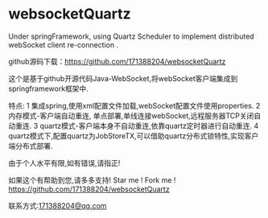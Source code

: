 # websocketQuartz
Under springFramework, using Quartz Scheduler to implement  distributed webSocket client re-connection . 

github源码下载：https://github.com/171388204/websocketQuartz

这个是基于github开源代码Java-WebSocket,将webSocket客户端集成到springframework框架中.

特点:
1 集成spring,使用xml配置文件加载,webSocket配置文件使用properties.
2 内存模式-客户端自动重连, 单点部署,单线连接webSocket,远程服务器TCP关闭自动重连.
3 quartz模式-客户端本身不自动重连,依靠quartz定时器进行自动重连.
4 quartz模式下,配置quartz为JobStoreTX,可以借助quartz分布式锁特性,实现客户端分布式部署.


由于个人水平有限,如有错误,请指正!

如果这个有帮助到您,请多多支持!
Star me ! Fork me !
https://github.com/171388204/websocketQuartz

联系方式:171388204@qq.com
